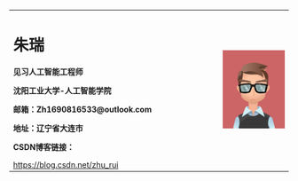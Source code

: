 <table border="0">
  <tr>
    <td width="75%">
      <h1>朱瑞</h1>
      <p><b>见习人工智能工程师</b></p>
      <p><b>沈阳工业大学-人工智能学院</b></p>
      <p><b>邮箱：Zh1690816533@outlook.com</b></p>
      <p><b>地址：辽宁省大连市</b></p>
      <p><b>CSDN博客链接：</b></p>
      <a href="https://blog.csdn.net/zhu_rui" target="_blank">https://blog.csdn.net/zhu_rui</a>
    </td>
    <td width="25%">
      <img src="/aaa.jpg" width="100%">    
    </td>
  </tr>
</table>

